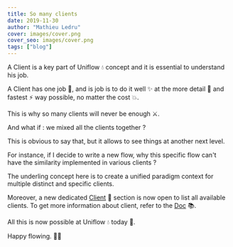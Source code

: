 ```yaml
---
title: So many clients
date: 2019-11-30
author: "Mathieu Ledru"
cover: images/cover.png
cover_seo: images/cover.png
tags: ["blog"]
---
```


A Client is a key part of Uniflow 💧 concept and it is essential to understand his job.

A Client has one job 🦄, and is job is to do it well ✨ at the more detail 🚀 and fastest ⚡️ way possible, no matter the cost 💥.

This is why so many clients will never be enough ⚔️.

And what if : we mixed all the clients together ?

This is obvious to say that, but it allows to see things at another next level.

For instance, if I decide to write a new flow, why this specific flow can't have the similarity implemented in various clients ?

The underling concept here is to create a unified paradigm context for multiple distinct and specific clients.

Moreover, a new dedicated [Client](https://uniflow.io/clients) 🦄 section is now open to list all available clients. To get more information about client, refer to the [Doc](https://uniflow.io/docs) 📚.

All this is now possible at Uniflow 💧 today 🚀.

Happy flowing. 🌟🎉
